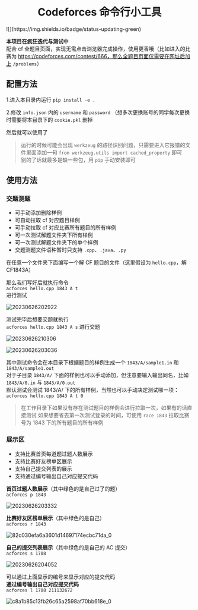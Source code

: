 <h1 align='center'>Codeforces 命令行小工具</h1>
![](https://img.shields.io/badge/status-updating-green)

**本项目在疯狂迭代与测试中**   
配合 cf 全题目页面，实现无需点击浏览器完成操作，使用更香哦（比如进入的比赛为 https://codeforces.com/contest/666，那么全题目页面仅需要在网址后加上 `/problems`）  

## 配置方法

1.进入本目录内运行 `pip install -e .`  
  
2.修改 `info.json` 内的 `username` 和 `password`  （想多次更换账号的同学每次更换时需要将本目录下的 `cookie.pkl` 删掉
  
然后就可以使用了  

> 运行的时候可能会出现 `werkzeug` 的路径识别问题，只需要进入它报错的文件里面添加一句 `from werkzeug.utils import cached_property` 即可  
> 别的了话就最多是缺一些包，用 `pip` 手动安装即可  

## 使用方法
  
### 交题测题

- 可手动添加删除样例
- 可自动拉取 cf 对应题目样例
- 可手动拉取 cf 对应比赛所有题目的所有样例
- 可一次测试解题文件夹下所有样例
- 可一次测试解题文件夹下的单个样例
- 交题测题文件语种暂时只支持 `.cpp`、`.java`、`.py`

在任意一个文件夹下面编写一个解 CF 题目的文件（这里假设为 `hello.cpp`，解 CF1843A）    

那么我们写好后就执行命令   
`acforces hello.cpp 1843 A t`  
进行测试     

![20230626202922](https://raw.githubusercontent.com/Tequila-Avage/PicGoBeds/master/20230626202922.png)
  
测试完毕后想要交题就执行   
`acforces hello.cpp 1843 A s`
进行交题  

![20230626210306](https://raw.githubusercontent.com/Tequila-Avage/PicGoBeds/master/20230626210306.png)
  
![20230626203036](https://raw.githubusercontent.com/Tequila-Avage/PicGoBeds/master/20230626203036.png)
  
其中测试命令会在本目录下根据题目的样例生成一个 `1843/A/sample1.in` 和 `1843/A/sample1.out`  
对于子目录 `1843/A/` 下面的样例也可以手动添加，但注意要输入输出同名，比如 `1843/A/0.in` 与 `1843/A/0.out`   
默认测试会测试 1843/A/ 下的所有样例，当然也可以手动决定测试哪一项： `acforces hello.cpp 1843 A t 0`  

> 在工作目录下如果没有存在测试题目的样例会进行拉取一次，如果有的话直接测试
> 如果想要省去第一次测试登录的时间，可使用 `race 1843` 拉取比赛号为 1843 下的所有题目的所有样例

### 展示区

- 支持比赛首页每道题过题人数展示
- 支持比赛好友榜单区展示
- 支持自己提交列表的展示
- 支持通过编号输出自己对应提交代码

**首页过题人数展示**（其中绿色的是自己过了的题）    
`acforces p 1843`  

![20230626203332](https://raw.githubusercontent.com/Tequila-Avage/PicGoBeds/master/20230626203332.png)

**比赛好友区榜单展示**（其中绿色的是自己）  
`acforces r 1843`      

![82c030efa6a3601d14697174ecbc71da_0](https://raw.githubusercontent.com/Tequila-Avage/PicGoBeds/master/82c030efa6a3601d14697174ecbc71da_0.png)
  
**自己的提交列表展示**（其中绿色的是自己的 AC 提交）  
`acforces s 1708`      
  
![20230626204052](https://raw.githubusercontent.com/Tequila-Avage/PicGoBeds/master/20230626204052.png)  

可以通过上面显示的编号来显示对应的提交代码  
**通过编号输出自己对应提交代码**    
`acforces l 1708 211132672`  

![c8a1b85c13fb26c65a2598af70bb618e_0](https://raw.githubusercontent.com/Tequila-Avage/PicGoBeds/master/c8a1b85c13fb26c65a2598af70bb618e_0.png)